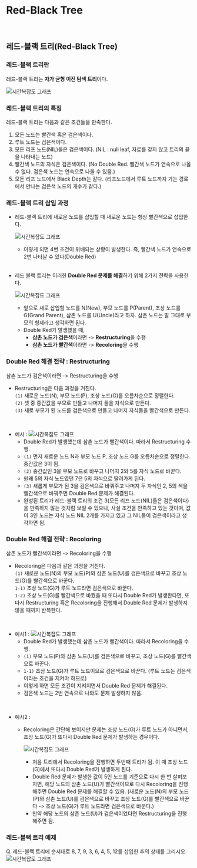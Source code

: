 # Red-Black Tree

</br>

## 레드-블랙 트리(Red-Black Tree)

### 레드-블랙 트리란
레드-블랙 트리는 **자가 균형 이진 탐색 트리**이다.

![시간복잡도 그래프](./img/[자료구조]rb_tree_img.png)

### 레드-블랙 트리의 특징
레드-블랙 트리는 다음과 같은 조건들을 만족한다.
1. 모든 노드는 빨간색 혹은 검은색이다.
2. 루트 노드는 검은색이다.
3. 모든 리프 노드(NIL)들은 검은색이다. (NIL : null leaf, 자료를 갖지 않고 트리의 끝을 나타내는 노드)
4. 빨간색 노드의 자식은 검은색이다. (No Double Red. 빨간색 노드가 연속으로 나올 수 없다. 검은색 노드는 연속으로 나올 수 있음.)
5. 모든 리프 노드에서 Black Depth는 같다. (리프노드에서 루트 노드까지 가는 경로에서 만나는 검은색 노드의 개수가 같다.)

### 레드-블랙 트리 삽입 과정
- 레드-블랙 트리에 새로운 노드를 삽입할 때 새로운 노드는 항상 빨간색으로 삽입한다.<br/>
    
    ![시간복잡도 그래프](./img/[자료구조]rb_tree_1.jpg)

    - 이렇게 되면 4번 조건이 위배되는 상황이 발생한다. 즉, 빨간색 노드가 연속으로 2번 나타날 수 있다(Double Red)<br/><br/>

- 레드 블랙 트리는 이러한 **Double Red 문제를 해결**하기 위해 2가지 전략을 사용한다.

    ![시간복잡도 그래프](./img/[자료구조]rb_tree_2.jpg)

    - 앞으로 새로 삽입할 노드를 N(New), 부모 노드를 P(Parent), 조상 노드를 G(Grand Parent), 삼촌 노드를 U(Uncle)라고 하자. 삼촌 노드는 말 그대로 부모의 형제라고 생각하면 된다. 
    - Double Red가 발생했을 때,
        - **삼촌 노드가 검은색**이라면 -> **Restructuring**을 수행
        - **삼촌 노드가 빨간색**이라면 -> **Recoloring**을 수행


### Double Red 해결 전략 : Restructuring

삼촌 노드가 검은색이라면 -> Restructuring을 수행

- Restructuring은 다음 과정을 거친다.<br/>
    `(1)` 새로운 노드(N), 부모 노드(P), 조상 노드(G)를 오름차순으로 정렬한다.<br/>
    `(2)` 셋 중 중간값을 부모로 만들고 나머지 둘을 자식으로 만든다.<br/>
    `(3)` 새로 부모가 된 노드를 검은색으로 만들고 나머지 자식들을 빨간색으로 만든다.<br/>

<br/>

- 예시 :
    ![시간복잡도 그래프](./img/[자료구조]rb_tree_3.jpg)
    - Double Red가 발생했는데 삼촌 노드가 빨간색이다. 따라서 Restructuring 수행.
    - `(1)` 먼저 새로운 노드 N과 부모 노드 P, 조상 노드 G를 오름차순으로 정렬한다. 중간값은 3이 됨.
    - `(2)` 중간값인 3을 부모 노드로 바꾸고 나머지 2와 5를 자식 노드로 바꾼다.
    - 원래 5의 자식 노드였던 7은 5의 자식으로 딸려가게 된다.
    - `(3)` 새롭게 부모가 된 3을 검은색으로 바꿔주고 나머지 두 자식인 2, 5의 색을 빨간색으로 바꿔주면 Double Red 문제가 해결된다.
    - 완성된 트리가 레드-블랙 트리의 조건 3(모든 리프 노드(NIL)들은 검은색이다)을 만족하지 않는 것처럼 보일 수 있으나, 사실 조건을 만족하고 있는 것이며, 값이 3인 노드는 자식 노드 NIL 2개를 가지고 있고 그 NIL들이 검은색이라고 생각하면 됨.

### Double Red 해결 전략 : Recoloring
삼촌 노드가 빨간색이라면 -> Recoloring을 수행

- Recoloring은 다음과 같은 과정을 거친다.<br/>
    `(1)` 새로운 노드(N)의 부모 노드(P)와 삼촌 노드(U)를 검은색으로 바꾸고 조상 노드(G)를 빨간색으로 바꾼다.<br/>
    `1-1)` 조상 노드(G)가 루트 노드라면 검은색으로 바꾼다.<br/>
    `1-2)` 조상 노드(G)를 빨간색으로 바꿨을 때 또다시 Double Red가 발생한다면, 또다시 Restructuring 혹은 Recoloring을 진행해서 Double Red 문제가 발생하지 않을 때까지 반복한다.

<br/>

- 예시1 : 
    ![시간복잡도 그래프](./img/[자료구조]rb_tree_4.jpg)
    - Double Red가 발생했는데 삼촌 노드가 빨간색이다. 따라서 Recoloring을 수행.
    - `(1)` 부모 노드(P)와 삼촌 노드(U)를 검은색으로 바꾸고, 조상 노드(G)를 빨간색으로 바꾼다.
    - `1-1)` 조상 노드(G)가 루트 노드이므로 검은색으로 바꾼다. (루트 노드는 검은색이라는 조건을 지켜야 하므로)
    - 이렇게 하면 모든 조건이 지켜지면서 Double Red 문제가 해결된다.
    - 검은색 노드는 2번 연속으로 나와도 문제 발생하지 않음.

<br/>

- 예시2 :
    - Recoloring은 간단해 보이지만 문제는 조상 노드(G)가 루트 노드가 아니면서, 조상 노드(G)가 또다시 Double Red 문제가 발생하는 경우이다.
    
        ![시간복잡도 그래프](./img/[자료구조]rb_tree_5.jpg)
        
        - 처음 트리에서 Recoloring을 진행하면 두번째 트리가 됨. 이 때 조상 노드(G)에서 또다시 Double Red가 발생하게 된다.
        - Double Red 문제가 발생한 값이 5인 노드를 기준으로 다시 한 번 살펴보자면, 해당 노드의 삼촌 노드(U)가 빨간색이므로 다시 Recoloring을 진행해주면 Double Red 문제를 해결할 수 있음. (새로운 노드(N)의 부모 노드(P)와 삼촌 노드(U)를 검은색으로 바꾸고 조상 노드(G)를 빨간색으로 바꾼다 -> 조상 노드(G)가 루트 노드라면 검은색으로 바꾼다.)
        - 만약 해당 노드의 삼촌 노드(U)가 검은색이었다면 Restructuring을 진행해주면 됨. 

### 레드-블랙 트리 예제

Q. 레드-블랙 트리에 순서대로 8, 7, 9, 3, 6, 4, 5, 12를 삽입한 후의 상태를 그리시오.
![시간복잡도 그래프](./img/[자료구조]rb_tree_6.jpg)
